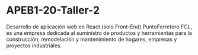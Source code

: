 # APEB1-20-Taller-2
Desarrollo de aplicación web en React (solo Front-End)
PuntoFerretero FCL, es una empresa dedicada al suministro de productos y herramientas para la construcción, remodelación y mantenimiento de hogares, empresas y proyectos industriales.
